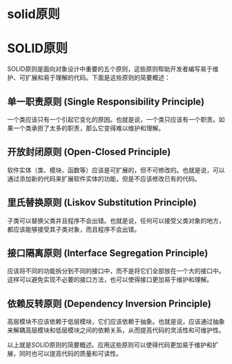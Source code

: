 # solid原则

# SOLID原则

SOLID原则是面向对象设计中重要的五个原则，这些原则帮助开发者编写易于维护、可扩展和易于理解的代码。下面是这些原则的简要概述：

## 单一职责原则 (Single Responsibility Principle)

一个类应该只有一个引起它变化的原因。也就是说，一个类只应该有一个职责。如果一个类承担了太多的职责，那么它变得难以维护和理解。

## 开放封闭原则 (Open-Closed Principle)

软件实体（类、模块、函数等）应该是可扩展的，但不可修改的。也就是说，可以通过添加新的代码来扩展软件实体的功能，但是不应该修改已有的代码。

## 里氏替换原则 (Liskov Substitution Principle)

子类可以替换父类并且程序不会出错。也就是说，任何可以接受父类对象的地方，都应该能够接受其子类对象，而且程序不会出错。

## 接口隔离原则 (Interface Segregation Principle)

应该将不同的功能拆分到不同的接口中，而不是将它们全部放在一个大的接口中。这样可以避免实现不必要的接口方法，也可以使得接口更加易于维护和理解。

## 依赖反转原则 (Dependency Inversion Principle)

高层模块不应该依赖于低层模块，它们应该依赖于抽象。也就是说，应该通过抽象来解耦高层模块和低层模块之间的依赖关系，从而提高代码的灵活性和可维护性。

以上就是SOLID原则的简要概述。应用这些原则可以使得代码更加易于维护和扩展，同时也可以提高代码的质量和可读性。